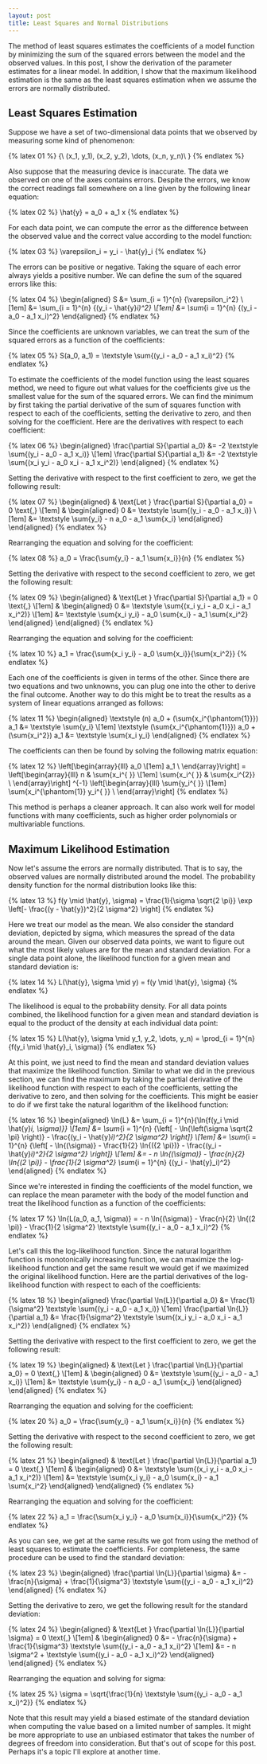 ```yaml
---
layout: post
title: Least Squares and Normal Distributions
---
```


The method of least squares estimates the coefficients of a model function by minimizing the sum of the squared errors between the model and the observed values. In this post, I show the derivation of the parameter estimates for a linear model. In addition, I show that the maximum likelihood estimation is the same as the least squares estimation when we assume the errors are normally distributed.

<!--excerpt-->

## Least Squares Estimation

Suppose we have a set of two-dimensional data points that we observed by measuring some kind of phenomenon:

{% latex 01 %}
    \{\ (x_1, y_1), (x_2, y_2), \dots, (x_n, y_n)\ \}
{% endlatex %}

Also suppose that the measuring device is inaccurate. The data we observed on one of the axes contains errors. Despite the errors, we know the correct readings fall somewhere on a line given by the following linear equation:

{% latex 02 %}
    \hat{y} = a_0 + a_1 x
{% endlatex %}

For each data point, we can compute the error as the difference between the observed value and the correct value according to the model function:

{% latex 03 %}
    \varepsilon_i = y_i - \hat{y}_i
{% endlatex %}

The errors can be positive or negative. Taking the square of each error always yields a positive number. We can define the sum of the squared errors like this:

{% latex 04 %}
    \begin{aligned}
    S &= \sum_{i = 1}^{n} {\varepsilon_i^2}
    \\[1em]
      &= \sum_{i = 1}^{n} {(y_i - \hat{y}_i)^2}
    \\[1em]
      &= \sum_{i = 1}^{n} {(y_i - a_0 - a_1 x_i)^2}
    \end{aligned}
{% endlatex %}

Since the coefficients are unknown variables, we can treat the sum of the squared errors as a function of the coefficients:

{% latex 05 %}
    S(a_0, a_1) = \textstyle \sum{(y_i - a_0 - a_1 x_i)^2}
{% endlatex %}

To estimate the coefficients of the model function using the least squares method, we need to figure out what values for the coefficients give us the smallest value for the sum of the squared errors. We can find the minimum by first taking the partial derivative of the sum of squares function with respect to each of the coefficients, setting the derivative to zero, and then solving for the coefficient. Here are the derivatives with respect to each coefficient:

{% latex 06 %}
    \begin{aligned}
    \frac{\partial S}{\partial a_0}
    &=
    -2 \textstyle \sum{(y_i - a_0 - a_1 x_i)}
    \\[1em]
    \frac{\partial S}{\partial a_1}
    &=
    -2 \textstyle \sum{(x_i y_i - a_0 x_i - a_1 x_i^2)}
    \end{aligned}
{% endlatex %}

Setting the derivative with respect to the first coefficient to zero, we get the following result:

{% latex 07 %}
    \begin{aligned}
    &
    \text{Let } \frac{\partial S}{\partial a_0} = 0 \text{,}
    \\[1em]
    &
    \begin{aligned}
    0 &= \textstyle \sum{(y_i - a_0 - a_1 x_i)}
    \\[1em]
      &= \textstyle \sum{y_i} - n a_0 - a_1 \sum{x_i}
    \end{aligned}
    \end{aligned}
{% endlatex %}

Rearranging the equation and solving for the coefficient:

{% latex 08 %}
    a_0 = \frac{\sum{y_i} - a_1 \sum{x_i}}{n}
{% endlatex %}

Setting the derivative with respect to the second coefficient to zero, we get the following result:

{% latex 09 %}
    \begin{aligned}
    &
    \text{Let } \frac{\partial S}{\partial a_1} = 0 \text{,}
    \\[1em]
    &
    \begin{aligned}
    0 &= \textstyle \sum{(x_i y_i - a_0 x_i - a_1 x_i^2)}
    \\[1em]
      &= \textstyle \sum{x_i y_i} - a_0 \sum{x_i} - a_1 \sum{x_i^2}
    \end{aligned}
    \end{aligned}
{% endlatex %}

Rearranging the equation and solving for the coefficient:

{% latex 10 %}
    a_1 = \frac{\sum{x_i y_i} - a_0 \sum{x_i}}{\sum{x_i^2}}
{% endlatex %}

Each one of the coefficients is given in terms of the other. Since there are two equations and two unknowns, you can plug one into the other to derive the final outcome. Another way to do this might be to treat the results as a system of linear equations arranged as follows:

{% latex 11 %}
    \begin{aligned}
    \textstyle (n) a_0 + (\sum{x_i^{\phantom{1}}}) a_1
    &=
    \textstyle \sum{y_i}
    \\[1em]
    \textstyle (\sum{x_i^{\phantom{1}}}) a_0 + (\sum{x_i^2}) a_1
    &=
    \textstyle \sum{x_i y_i}
    \end{aligned}
{% endlatex %}

The coefficients can then be found by solving the following matrix equation:

{% latex 12 %}
    \left[\begin{array}{lll}
    a_0 \\[1em]
    a_1 \\
    \end{array}\right]
    =
    \left[\begin{array}{lll}
    n             & \sum{x_i^{ }} \\[1em]
    \sum{x_i^{ }} & \sum{x_i^{2}} \\
    \end{array}\right]
    ^{-1}
    \left[\begin{array}{lll}
    \sum{y_i^{ }}                   \\[1em]
    \sum{x_i^{\phantom{1}} y_i^{ }} \\
    \end{array}\right]
{% endlatex %}

This method is perhaps a cleaner approach. It can also work well for model functions with many coefficients, such as higher order polynomials or multivariable functions.

## Maximum Likelihood Estimation

Now let's assume the errors are normally distributed. That is to say, the observed values are normally distributed around the model. The probability density function for the normal distribution looks like this:

{% latex 13 %}
    f(y \mid \hat{y}, \sigma)
    =
    \frac{1}{\sigma \sqrt{2 \pi}} \exp \left[- \frac{(y - \hat{y})^2}{2 \sigma^2} \right]
{% endlatex %}

Here we treat our model as the mean. We also consider the standard deviation, depicted by sigma, which measures the spread of the data around the mean. Given our observed data points, we want to figure out what the most likely values are for the mean and standard deviation. For a single data point alone, the likelihood function for a given mean and standard deviation is:

{% latex 14 %}
    L(\hat{y}, \sigma \mid y)
    =
    f(y \mid \hat{y}, \sigma)
{% endlatex %}

The likelihood is equal to the probability density. For all data points combined, the likelihood function for a given mean and standard deviation is equal to the product of the density at each individual data point:

{% latex 15 %}
    L(\hat{y}, \sigma \mid y_1, y_2, \dots, y_n)
    =
    \prod_{i = 1}^{n}{f(y_i \mid \hat{y}_i, \sigma)}
{% endlatex %}

At this point, we just need to find the mean and standard deviation values that maximize the likelihood function. Similar to what we did in the previous section, we can find the maximum by taking the partial derivative of the likelihood function with respect to each of the coefficients, setting the derivative to zero, and then solving for the coefficients. This might be easier to do if we first take the natural logarithm of the likelihood function:

{% latex 16 %}
    \begin{aligned}
    \ln{L}
    &=
    \sum_{i = 1}^{n}{\ln{f(y_i \mid \hat{y}_i, \sigma)}}
    \\[1em]
    &=
    \sum_{i = 1}^{n}
    {\left[
    - \ln{\left(\sigma \sqrt{2 \pi} \right)}
    - \frac{(y_i - \hat{y}_i)^2}{2 \sigma^2}
    \right]}
    \\[1em]
    &=
    \sum_{i = 1}^{n}
    {\left[
    - \ln{(\sigma)}
    - \frac{1}{2} \ln{({2 \pi})}
    - \frac{(y_i - \hat{y}_i)^2}{2 \sigma^2}
    \right]}
    \\[1em]
    &=
    - n \ln{(\sigma)}
    - \frac{n}{2} \ln{(2 \pi)}
    - \frac{1}{2 \sigma^2} \sum_{i = 1}^{n} {(y_i - \hat{y}_i)^2}
    \end{aligned}
{% endlatex %}

Since we're interested in finding the coefficients of the model function, we can replace the mean parameter with the body of the model function and treat the likelihood function as a function of the coefficients:

{% latex 17 %}
    \ln{L(a_0, a_1, \sigma)}
    =
    - n \ln{(\sigma)}
    - \frac{n}{2} \ln{(2 \pi)}
    - \frac{1}{2 \sigma^2} \textstyle \sum{(y_i - a_0 - a_1 x_i)^2}
{% endlatex %}

Let's call this the log-likelihood function. Since the natural logarithm function is monotonically increasing function, we can maximize the log-likelihood function and get the same result we would get if we maximized the original likelihood function. Here are the partial derivatives of the log-likelihood function with respect to each of the coefficients:

{% latex 18 %}
    \begin{aligned}
    \frac{\partial \ln{L}}{\partial a_0}
    &=
    \frac{1}{\sigma^2} \textstyle \sum{(y_i - a_0 - a_1 x_i)}
    \\[1em]
    \frac{\partial \ln{L}}{\partial a_1}
    &=
    \frac{1}{\sigma^2} \textstyle \sum{(x_i y_i - a_0 x_i - a_1 x_i^2)}
    \end{aligned}
{% endlatex %}

Setting the derivative with respect to the first coefficient to zero, we get the following result:

{% latex 19 %}
    \begin{aligned}
    &
    \text{Let } \frac{\partial \ln{L}}{\partial a_0} = 0 \text{,}
    \\[1em]
    &
    \begin{aligned}
    0 &= \textstyle \sum{(y_i - a_0 - a_1 x_i)}
    \\[1em]
      &= \textstyle \sum{y_i} - n a_0 - a_1 \sum{x_i}
    \end{aligned}
    \end{aligned}
{% endlatex %}

Rearranging the equation and solving for the coefficient:

{% latex 20 %}
    a_0 = \frac{\sum{y_i} - a_1 \sum{x_i}}{n}
{% endlatex %}

Setting the derivative with respect to the second coefficient to zero, we get the following result:

{% latex 21 %}
    \begin{aligned}
    &
    \text{Let } \frac{\partial \ln{L}}{\partial a_1} = 0 \text{,}
    \\[1em]
    &
    \begin{aligned}
    0 &= \textstyle \sum{(x_i y_i - a_0 x_i - a_1 x_i^2)}
    \\[1em]
      &= \textstyle \sum{x_i y_i} - a_0 \sum{x_i} - a_1 \sum{x_i^2}
    \end{aligned}
    \end{aligned}
{% endlatex %}

Rearranging the equation and solving for the coefficient:

{% latex 22 %}
    a_1 = \frac{\sum{x_i y_i} - a_0 \sum{x_i}}{\sum{x_i^2}}
{% endlatex %}

As you can see, we get at the same results we got from using the method of least squares to estimate the coefficients. For completeness, the same procedure can be used to find the standard deviation:

{% latex 23 %}
    \begin{aligned}
    \frac{\partial \ln{L}}{\partial \sigma}
    &=
    - \frac{n}{\sigma}
    + \frac{1}{\sigma^3} \textstyle \sum{(y_i - a_0 - a_1 x_i)^2}
    \end{aligned}
{% endlatex %}

Setting the derivative to zero, we get the following result for the standard deviation:

{% latex 24 %}
    \begin{aligned}
    &
    \text{Let } \frac{\partial \ln{L}}{\partial \sigma} = 0 \text{,}
    \\[1em]
    &
    \begin{aligned}
    0 &= - \frac{n}{\sigma} + \frac{1}{\sigma^3} \textstyle \sum{(y_i - a_0 - a_1 x_i)^2}
    \\[1em]
      &= - n \sigma^2 + \textstyle \sum{(y_i - a_0 - a_1 x_i)^2}
    \end{aligned}
    \end{aligned}
{% endlatex %}

Rearranging the equation and solving for sigma:

{% latex 25 %}
    \sigma = \sqrt{\frac{1}{n} \textstyle \sum{(y_i - a_0 - a_1 x_i)^2}}
{% endlatex %}

Note that this result may yield a biased estimate of the standard deviation when computing the value based on a limited number of samples. It might be more appropriate to use an unbiased estimator that takes the number of degrees of freedom into consideration. But that's out of scope for this post. Perhaps it's a topic I'll explore at another time.
